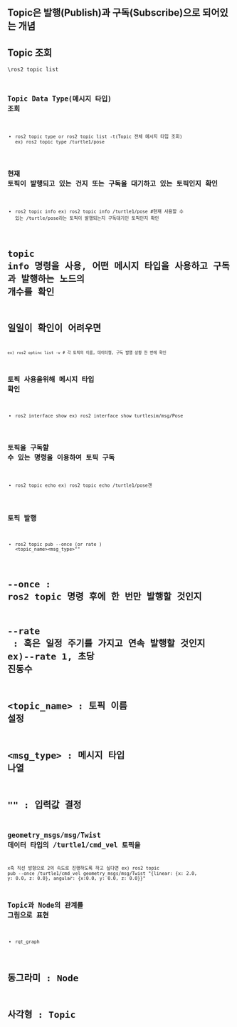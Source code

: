 ## Topic은 발행(Publish)과 구독(Subscribe)으로 되어있는 개념

## Topic 조회
 <code>\ros2 topic list <code>

## Topic Data Type(메시지 타입) 조회
 - ros2 topic type or ros2 topic list -t(Topic 전체 메시지 타입 조회)
  ex) ros2 topic type /turtle1/pose

## 현재 토픽이 발행되고 있는 건지 또는 구독을 대기하고 있는 토픽인지 확인
 - ros2 topic info
  ex) ros2 topic info /turtle1/pose #현재 사용할 수 있는 /turtle/pose라는 토픽이 발행되는지 구독대기인 토픽인지 확인
  # topic info 명령을 사용, 어떤 메시지 타입을 사용하고 구독과 발행하는 노드의 개수를 확인
  # 일일이 확인이 어려우면 
    ex) ros2 optinc list -v # 각 토픽의 이름, 데이터형, 구독 발행 상황 한 번에 확인

## 토픽 사용을위해 메시지 타입 확인
 - ros2 interface show
  ex) ros2 interface show turtlesim/msg/Pose

## 토픽을 구독할 수 있는 명령을 이용하여 토픽 구독
 - ros2 topic echo
  ex) ros2 topic echo /turtle1/pose갠

## 토픽 발행
 - ros2 topic pub --once (or rate <hz>) <topic_name><msg_type>"<arge>"
  # --once : ros2 topic 명령 후에 한 번만 발행할 것인지
  # --rate <hz> : 혹은 일정 주기를 가지고 연속 발행할 것인지 ex)--rate 1, 초당 진동수
  # <topic_name> : 토픽 이름 설정
  # <msg_type> : 메시지 타입 나열
  # "<args>" : 입력값 결정

## geometry_msgs/msg/Twist 데이터 타입의 /turtle1/cmd_vel 토픽을 
   x축 직선 방향으로 2의 속도로 진행하도록 하고 싶다면
 ex) ros2 topic pub --once /turtle1/cmd_vel geometry_msgs/msg/Twist "{linear: {x: 2.0, y: 0.0, z: 0.0}, angular: {x:0.0, y: 0.0, z: 0.0}}"

## Topic과 Node의 관계를 그림으로 표현
 - rqt_graph
 # 동그라미 : Node
 # 사각형 : Topic


